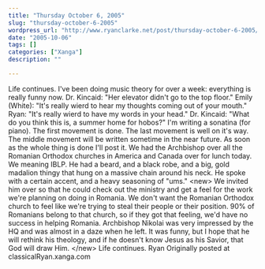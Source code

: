 ```yaml
---
title: "Thursday October 6, 2005"
slug: "thursday-october-6-2005"
wordpress_url: "http://www.ryanclarke.net/post/thursday-october-6-2005/"
date: "2005-10-06"
tags: []
categories: ["Xanga"]
description: ""

---
```


Life continues.
 I've been doing music theory for over a week: everything is really funny now.
 Dr. Kincaid: "Her elevator didn't go to the top floor."
 Emily (White): "It's really wierd to hear my thoughts coming out of your mouth."
 Ryan: "It's really wierd to have my words in your head."
 Dr. Kincaid: "What do you think this is, a summer home for hobos?"
 I'm writing a sonatina (for piano). The first movement is done. The last movement is well on it's way. The middle movement will be written sometime in the near future. As soon as the whole thing is done I'll post it.
 We had the Archbishop over all the Romanian Orthodox churches in America and Canada over for lunch today. We meaning IBLP. He had a beard, and a black robe, and a big, gold madalion thingy that hung on a massive chain around his neck. He spoke with a certain accent, and a heavy seasoning of "ums." \<new\> We invited him over so that he could check out the ministry and get a feel for the work we're planning on doing in Romania. We don't want the Romanian Orthodox church to feel like we're trying to steal their people or their position. 90% of Romanians belong to that church, so if they got that feeling, we'd have no success in helping Romania. Archbishop Nikolai was very impressed by the HQ and was almost in a daze when he left. It was funny, but I hope that he will rethink his theology, and if he doesn't know Jesus as his Savior, that God will draw Him. \</new\>
 Life continues.
 Ryan
Originally posted at classicalRyan.xanga.com

